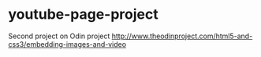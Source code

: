 # youtube-page-project

Second project on Odin project http://www.theodinproject.com/html5-and-css3/embedding-images-and-video
